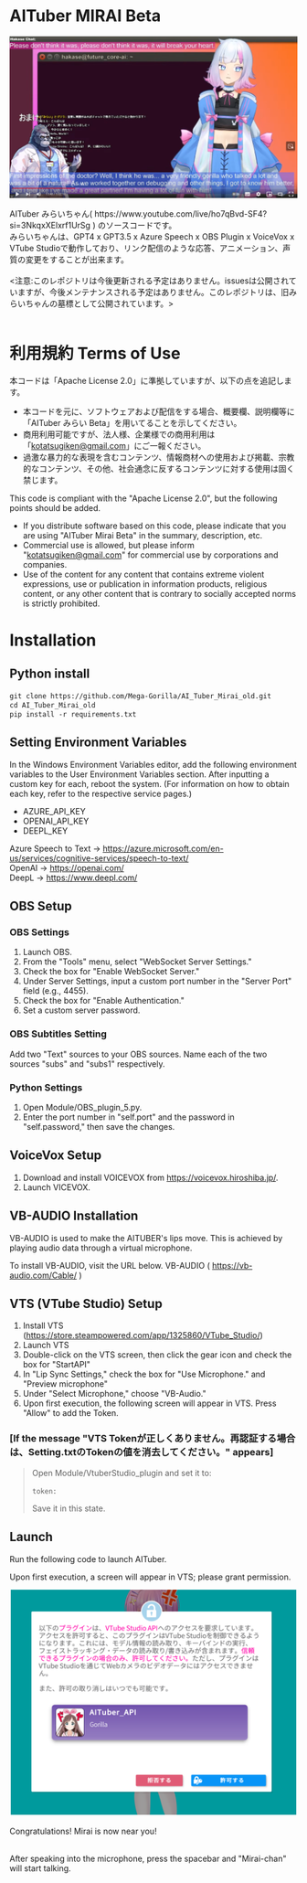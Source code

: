 # AITuber MIRAI Beta
<div align="center">

![Alt text](mirai_image1.png)

</div>
AITuber みらいちゃん( https://www.youtube.com/live/ho7qBvd-SF4?si=3NkqxXElxrf1UrSg ) のソースコードです。<br>
みらいちゃんは、GPT4 x GPT3.5 x Azure Speech x OBS Plugin x VoiceVox x VTube Studioで動作しており、リンク配信のような応答、アニメーション、声質の変更をすることが出来ます。
<br><br>
<注意:このレポジトリは今後更新される予定はありません。issuesは公開されていますが、今後メンテナンスされる予定はありません。このレポジトリは、旧みらいちゃんの墓標として公開されています。>
<BR><BR>

# 利用規約 Terms of Use
本コードは「Apache License 2.0」に準拠していますが、以下の点を追記します。
- 本コードを元に、ソフトウェアおよび配信をする場合、概要欄、説明欄等に「AITuber みらい Beta」を用いてることを示してください。
- 商用利用可能ですが、法人様、企業様での商用利用は「kotatsugiken@gmail.com」にご一報ください。
- 過激な暴力的な表現を含むコンテンツ、情報商材への使用および掲載、宗教的なコンテンツ、その他、社会通念に反するコンテンツに対する使用は固く禁じます。

This code is compliant with the "Apache License 2.0", but the following points should be added.
- If you distribute software based on this code, please indicate that you are using "AITuber Mirai Beta" in the summary, description, etc.
- Commercial use is allowed, but please inform "kotatsugiken@gmail.com" for commercial use by corporations and companies.
- Use of the content for any content that contains extreme violent expressions, use or publication in information products, religious content, or any other content that is contrary to socially accepted norms is strictly prohibited.

# Installation

## Python install
```
git clone https://github.com/Mega-Gorilla/AI_Tuber_Mirai_old.git
cd AI_Tuber_Mirai_old
pip install -r requirements.txt
```

## Setting Environment Variables
In the Windows Environment Variables editor, add the following environment variables to the User Environment Variables section. After inputting a custom key for each, reboot the system. (For information on how to obtain each key, refer to the respective service pages.)
- AZURE_API_KEY
- OPENAI_API_KEY
- DEEPL_KEY

Azure Speech to Text → https://azure.microsoft.com/en-us/services/cognitive-services/speech-to-text/
<BR>OpenAI → https://openai.com/
<BR>DeepL → https://www.deepl.com/

## OBS Setup

### OBS Settings
1. Launch OBS.
1. From the "Tools" menu, select "WebSocket Server Settings."
1. Check the box for "Enable WebSocket Server."
1. Under Server Settings, input a custom port number in the "Server Port" field (e.g., 4455).
1. Check the box for "Enable Authentication."
1. Set a custom server password.

### OBS Subtitles Setting

Add two "Text" sources to your OBS sources. Name each of the two sources "subs" and "subs1" respectively.

### Python Settings
1. Open Module/OBS_plugin_5.py.
1. Enter the port number in "self.port" and the password in "self.password," then save the changes.

## VoiceVox Setup
1. Download and install VOICEVOX from https://voicevox.hiroshiba.jp/.
1. Launch VICEVOX.

##  VB-AUDIO Installation
VB-AUDIO is used to make the AITUBER's lips move. This is achieved by playing audio data through a virtual microphone.

To install VB-AUDIO, visit the URL below.
VB-AUDIO ( https://vb-audio.com/Cable/ )

## VTS (VTube Studio) Setup

1. Install VTS (https://store.steampowered.com/app/1325860/VTube_Studio/)
1. Launch VTS
1. Double-click on the VTS screen, then click the gear icon and check the box for "StartAPI"
1. In "Lip Sync Settings," check the box for "Use Microphone." and "Preview microphone"
1. Under "Select Microphone," choose "VB-Audio."
1. Upon first execution, the following screen will appear in VTS. Press "Allow" to add the Token.

### [If the message "VTS Tokenが正しくありません。再認証する場合は、Setting.txtのTokenの値を消去してください。" appears]
> Open Module/VtuberStudio_plugin and set it to:  
> 
> `token:`  
>
> Save it in this state.

## Launch
Run the following code to launch AITuber. 

Upon first execution, a screen will appear in VTS; please grant permission.
<div align="center">
<img src="VTS_token.png" width="500"><BR>
</div><BR>
Congratulations! Mirai is now near you!<BR><BR>

After speaking into the microphone, press the spacebar and "Mirai-chan" will start talking.